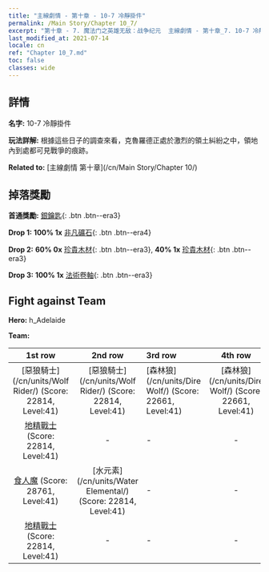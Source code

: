 ```yaml
---
title: "主線劇情 - 第十章 - 10-7 冷靜掛件"
permalink: /Main Story/Chapter 10_7/
excerpt: "第十章 - 7. 魔法门之英雄无敌：战争纪元  主線劇情 - 第十章_7. 10-7 冷靜掛件"
last_modified_at: 2021-07-14
locale: cn
ref: "Chapter 10_7.md"
toc: false
classes: wide
---
```


## 詳情

 **名字:** 10-7 冷靜掛件

 **玩法詳解:** 根據這些日子的調查來看，克魯羅德正處於激烈的領土糾紛之中，領地內到處都可見戰爭的痕跡。

 **Related to:** [主線劇情 第十章](/cn/Main Story/Chapter 10/)

## 掉落獎勵

 **首通獎勵:** [銀鑰匙](/cn/Items/con_693/){: .btn .btn--era3}

 **Drop 1:** **100% 1x** [非凡礦石](/cn/Items/mat_33/){: .btn .btn--era4}

 **Drop 2:** **60% 0x** [珍貴木材](/cn/Items/mat_27/){: .btn .btn--era3}, **40% 1x** [珍貴木材](/cn/Items/mat_27/){: .btn .btn--era3}

 **Drop 3:** **100% 1x** [法術卷軸](/cn/Items/con_694/){: .btn .btn--era3}


## Fight against Team
 **Hero:** h_Adelaide

 **Team:**


  | 1st row | 2nd row | 3rd row | 4th row |
  |:----:|:----:|:----|:----:|
  | [惡狼騎士](/cn/units/Wolf Rider/) (Score: 22814, Level:41)  | [惡狼騎士](/cn/units/Wolf Rider/) (Score: 22814, Level:41)  | [森林狼](/cn/units/Dire Wolf/) (Score: 22661, Level:41)  | [森林狼](/cn/units/Dire Wolf/) (Score: 22661, Level:41)  |
  | [地精戰士](/cn/units/Goblin/) (Score: 22814, Level:41)  | - | - | - |
  | [食人魔](/cn/units/Ogre/) (Score: 28761, Level:41)  | [水元素](/cn/units/Water Elemental/) (Score: 22814, Level:41)  | - | - |
  | [地精戰士](/cn/units/Goblin/) (Score: 22814, Level:41)  | - | - | - |


